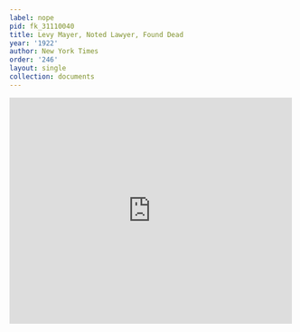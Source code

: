 ```yaml
---
label: nope
pid: fk_31110040
title: Levy Mayer, Noted Lawyer, Found Dead
year: '1922'
author: New York Times
order: '246'
layout: single
collection: documents
---
```

<iframe src="https://northwestern.app.box.com/embed/s/c8k9vv0o7fyrsz8tjo4ljg0n6xpwrz0m?sortColumn=date&view=list" width="500" height="400" frameborder="0" allowfullscreen webkitallowfullscreen msallowfullscreen></iframe>
